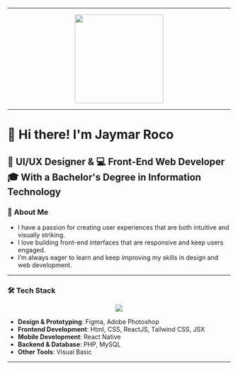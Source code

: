 
---

<div id="header" align="center">
  <img src="https://i.giphy.com/media/v1.Y2lkPTc5MGI3NjExM2E3dzFoMWs4eGo2Mmx4c3MxYTIyaTVqbTM5M2EwcmFkamtvdms5ZCZlcD12MV9pbnRlcm5hbF9naWZfYnlfaWQmY3Q9Zw/2IudUHdI075HL02Pkk/giphy.gif" height="200"/>
</div>

---

# 👋 Hi there! I'm **Jaymar Roco**
🎨 **UI/UX Designer** & 💻 **Front-End Web Developer**  
🎓 With a **Bachelor's Degree in Information Technology**
---

### 🚀 **About Me**
- I have a passion for creating user experiences that are both intuitive and visually striking.
- I love building front-end interfaces that are responsive and keep users engaged.
- I’m always eager to learn and keep improving my skills in design and web development.
  
---

### 🛠 **Tech Stack**
<p align="center">
  <a href="https://skillicons.dev">
    <img src="https://skillicons.dev/icons?i=figma,ps,html,css,react,tailwindcss,php,mysql,visualstudio" />
  </a>
</p>

- **Design & Prototyping**: Figma, Adobe Photoshop
- **Frontend Development**: Html, CSS, ReactJS, Tailwind CSS, JSX
- **Mobile Development**: React Native
- **Backend & Database**: PHP, MySQL
- **Other Tools**: Visual Basic

---


<!--

Style	Syntax	Keyboard shortcut	Example	Output
Bold	** ** or __ __	Command+B (Mac) or Ctrl+B (Windows/Linux)	**This is bold text**	This is bold text
Italic	* * or _ _     	Command+I (Mac) or Ctrl+I (Windows/Linux)	_This text is italicized_	This text is italicized
Strikethrough	~~ ~~	None	~~This was mistaken text~~	This was mistaken text
Bold and nested italic	** ** and _ _	None	**This text is _extremely_ important**	This text is extremely important
All bold and italic	*** ***	None	***All this text is important***	All this text is important
Subscript	<sub> </sub>	None	This is a <sub>subscript</sub> text	This is a subscript text
Superscript	<sup> </sup>	None	This is a <sup>superscript</sup> text	This is a superscript text
Underline	<ins> </ins>	None	This is an <ins>underlined</ins> text	This text is underlined
-->
